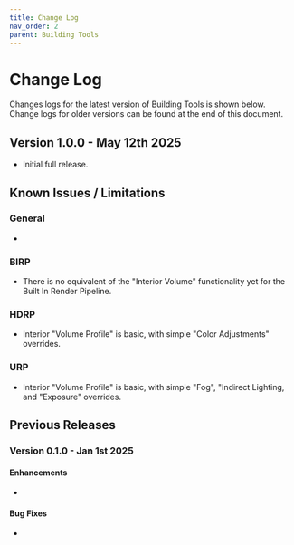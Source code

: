 ```yaml
---
title: Change Log
nav_order: 2
parent: Building Tools
---
```


# Change Log

Changes logs for the latest version of Building Tools is shown below. Change logs for older versions can be found at the end of this document.

## Version 1.0.0 - May 12th 2025

- Initial full release.

## Known Issues / Limitations

### General

- 

### BIRP

- There is no equivalent of the "Interior Volume" functionality yet for the Built In Render Pipeline.

### HDRP

- Interior "Volume Profile" is basic, with simple "Color Adjustments" overrides.

### URP

- Interior "Volume Profile" is basic, with simple "Fog", "Indirect Lighting, and "Exposure" overrides.

## Previous Releases

### Version 0.1.0 - Jan 1st 2025

#### Enhancements

- 


#### Bug Fixes

- 
